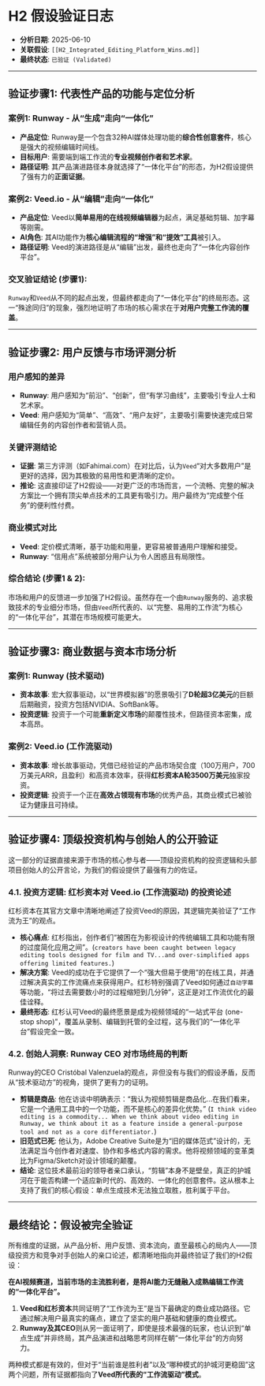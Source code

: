 # H2 假设验证日志

- **分析日期**: 2025-06-10
- **关联假设**: `[[H2_Integrated_Editing_Platform_Wins.md]]`
- **最终状态**: `已验证 (Validated)`

---

## 验证步骤1: 代表性产品的功能与定位分析

### 案例1: Runway - 从“生成”走向“一体化”
-   **产品定位**: Runway是一个包含32种AI媒体处理功能的**综合性创意套件**，核心是强大的视频编辑时间线。
-   **目标用户**: 需要端到端工作流的**专业视频创作者和艺术家**。
-   **路径证明**: 其产品演进路径本身就选择了“一体化平台”的形态，为H2假设提供了强有力的**正面证据**。

### 案例2: Veed.io - 从“编辑”走向“一体化”
-   **产品定位**: Veed以**简单易用的在线视频编辑器**为起点，满足基础剪辑、加字幕等刚需。
-   **AI角色**: 其AI功能作为**核心编辑流程的“增强”和“提效”工具**被引入。
-   **路径证明**: Veed的演进路径是从“编辑”出发，最终也走向了“一体化内容创作平台”。

### 交叉验证结论 (步骤1):
`Runway`和`Veed`从不同的起点出发，但最终都走向了“一体化平台”的终局形态。这一“殊途同归”的现象，强烈地证明了市场的核心需求在于**对用户完整工作流的覆盖**。

---

## 验证步骤2: 用户反馈与市场评测分析

### 用户感知的差异
-   **Runway**: 用户感知为“前沿”、“创新”，但“有学习曲线”，主要吸引专业人士和艺术家。
-   **Veed**: 用户感知为“简单”、“高效”、“用户友好”，主要吸引需要快速完成日常编辑任务的内容创作者和营销人员。

### 关键评测结论
-   **证据**: 第三方评测（如Fahimai.com）在对比后，认为`Veed`“对大多数用户”是更好的选择，因为其极致的易用性和更清晰的定价。
-   **推论**: 这直接印证了H2假设——对更广泛的市场而言，一个流畅、完整的解决方案比一个拥有顶尖单点技术的工具更有吸引力。用户最终为“完成整个任务”的便利性付费。

### 商业模式对比
-   **Veed**: 定价模式清晰，基于功能和用量，更容易被普通用户理解和接受。
-   **Runway**: “信用点”系统被部分用户认为令人困惑且有局限性。

### 综合结论 (步骤1 & 2):
市场和用户的反馈进一步加强了H2假设。虽然存在一个由`Runway`服务的、追求极致技术的专业细分市场，但由`Veed`所代表的、以“完整、易用的工作流”为核心的“一体化平台”，其潜在市场规模可能更大。

---

## 验证步骤3: 商业数据与资本市场分析

### 案例1: Runway (技术驱动)
- **资本故事**: 宏大叙事驱动，以“世界模拟器”的愿景吸引了**D轮超3亿美元**的巨额后期融资，投资方包括NVIDIA、SoftBank等。
- **投资逻辑**: 投资于一个可能**重新定义市场**的颠覆性技术，但路径资本密集，成本高昂。

### 案例2: Veed.io (工作流驱动)
- **资本故事**: 增长故事驱动，凭借已经验证的产品市场契合度（100万用户，700万美元ARR，且盈利）和高资本效率，获得**红杉资本A轮3500万美元**独家投资。
- **投资逻辑**: 投资于一个正在**高效占领现有市场**的优秀产品，其商业模式已被验证为健康且可持续。

---

## 验证步骤4: 顶级投资机构与创始人的公开验证

这一部分的证据直接来源于市场的核心参与者——顶级投资机构的投资逻辑和头部项目创始人的公开言论，为我们的假设提供了最强有力的佐证。

### 4.1. 投资方逻辑: 红杉资本对 Veed.io (工作流驱动) 的投资论述

红杉资本在其官方文章中清晰地阐述了投资Veed的原因，其逻辑完美验证了“工作流为王”的观点。

-   **核心痛点**: 红杉指出，创作者们“被困在为影视设计的传统编辑工具和功能有限的过度简化应用之间”。(`creators have been caught between legacy editing tools designed for film and TV...and over-simplified apps offering limited features.`)
-   **解决方案**: Veed的成功在于它提供了一个“强大但易于使用”的在线工具，并通过解决真实的工作流痛点来获得用户。红杉特别强调了Veed如何通过`自动字幕`等功能，“将过去需要数小时的过程缩短到几分钟”，这正是对工作流优化的最佳诠释。
-   **最终形态**: 红杉认可Veed的最终愿景是成为视频领域的“一站式平台 (one-stop shop)”，覆盖从录制、编辑到托管的全过程，这与我们的“一体化平台”假设完全一致。

### 4.2. 创始人洞察: Runway CEO 对市场终局的判断

Runway的CEO Cristóbal Valenzuela的观点，非但没有与我们的假设矛盾，反而从“技术驱动方”的视角，提供了更有力的证明。

-   **剪辑是商品**: 他在访谈中明确表示：“我认为视频剪辑是商品化...在我们看来，它是一个通用工具中的一个功能，而不是核心的差异化优势。” (`I think video editing is a commodity... When we think about video editing in Runway, we think about it as a feature inside a general-purpose tool and not as a core differentiator.`)
-   **旧范式已死**: 他认为，Adobe Creative Suite是为“旧的媒体范式”设计的，无法满足当今创作者对速度、协作和多格式内容的需求。他将视频领域的变革类比为Figma/Sketch对设计领域的颠覆。
-   **结论**: 这位技术最前沿的领导者亲口承认，“剪辑”本身不是壁垒，真正的护城河在于能否构建一个适应新时代的、高效的、一体化的创意套件。这从根本上支持了我们的核心假设：单点生成技术无法独立取胜，胜利属于平台。

---

## 最终结论：假设被完全验证

所有维度的证据，从产品分析、用户反馈、资本流向，直至最核心的局内人——顶级投资方和竞争对手创始人的亲口论述，都清晰地指向并最终验证了我们的H2假设：

**在AI视频赛道，当前市场的主流胜利者，是将AI能力无缝融入成熟编辑工作流的“一体化平台”。**

1.  **Veed和红杉资本**共同证明了“工作流为王”是当下最确定的商业成功路径。它通过解决用户最真实的痛点，建立了坚实的用户基础和健康的商业模式。
2.  **Runway及其CEO**则从另一面证明了，即使是技术最强的玩家，也认识到“单点生成”并非终局，其产品演进和战略思考同样在朝“一体化平台”的方向努力。

两种模式都是有效的，但对于“当前谁是胜利者”以及“哪种模式的护城河更稳固”这两个问题，所有证据都指向了**Veed所代表的“工作流驱动”模式**。
